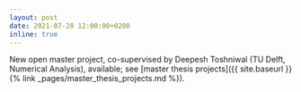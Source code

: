 ```yaml
---
layout: post
date: 2021-07-28 12:00:00+0200
inline: true
---
```


New open master project, co-supervised by Deepesh Toshniwal (TU Delft, Numerical Analysis), available; see [master thesis projects]({{ site.baseurl }}{% link _pages/master_thesis_projects.md %}).
